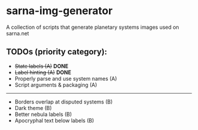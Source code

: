 # sarna-img-generator
A collection of scripts that generate planetary systems images used on sarna.net

## TODOs (priority category):
- ~~State labels (A)~~ **DONE**
- ~~Label hinting (A)~~ **DONE**
- Properly parse and use system names (A)
- Script arguments & packaging (A)
---
- Borders overlap at disputed systems (B)
- Dark theme (B)
- Better nebula labels (B)
- Apocryphal text below labels (B)
